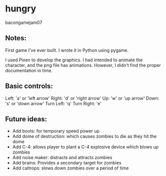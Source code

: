 hungry
======

bacongamejam07

Notes:
------
First game I've ever built.  I wrote it in Python using pygame.

I used Pixen to develop the graphics.  I had intended to animate the
character, and the png file has animations.  However, I didn't find the
proper documentation in time.

Basic controls:
---------------
Left:  'a' or 'left arrow'
Right:  'd' or 'right arrow'
Up:  'w' or 'up arrow'
Down: 's' or 'down arrow'
Turn Left:  'q'
Turn Right:  'e'

Future ideas:
-------------
*  Add boots: for temporary speed power up
*  Add dome of destruction: which causes zombies to die as they hit the dome
*  Add C-4:  allows player to plant a C-4 explosive device which blows up zombies
*  Add noise maker:  distracts and attracts zombies
*  Add brains:  Provides a secondary target for zombies
*  Add caltrops:  slows down zombies over a period of time